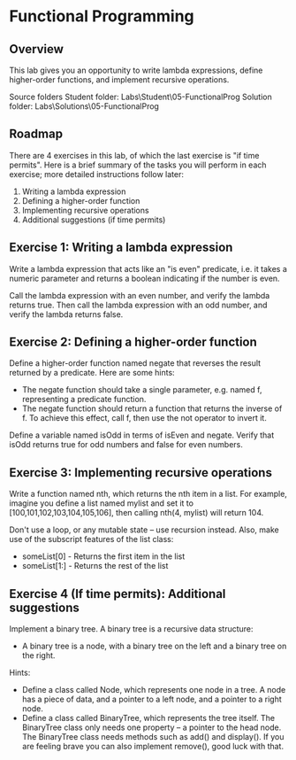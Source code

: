 # Functional Programming
 
## Overview
This lab gives you an opportunity to write lambda expressions, define higher-order functions, and implement recursive operations.

Source folders
Student folder​: Labs\Student\05-FunctionalProg
Solution folder: Labs\Solutions\05-FunctionalProg

## Roadmap
There are 4 exercises in this lab, of which the last exercise is "if time permits". Here is a brief summary of the tasks you will perform in each exercise; more detailed instructions follow later:
1) Writing a lambda expression
2) Defining a higher-order function
3) Implementing recursive operations
4) Additional suggestions (if time permits)

## Exercise 1:  Writing a lambda expression

Write a lambda expression that acts like an "is even" predicate, i.e. it takes a numeric parameter and returns a boolean indicating if the number is even.

Call the lambda expression with an even number, and verify the lambda returns true. Then call the lambda expression with an odd number, and verify the lambda returns false.

## Exercise 2:  Defining a higher-order function

Define a higher-order function named negate that reverses the result returned by a predicate. Here are some hints:

- The negate function should take a single parameter, e.g. named f, representing a predicate function.
- The negate function should return a function that returns the inverse of f. To achieve this effect, call f, then use the not operator to invert it.

Define a variable named isOdd in terms of isEven and negate. Verify that isOdd returns true for odd numbers and false for even numbers.

## Exercise 3:  Implementing recursive operations

Write a function named nth, which returns the nth item in a list. For example, imagine you define a list named mylist and set it to [100,101,102,103,104,105,106], then calling nth(4, mylist) will return 104.

Don't use a loop, or any mutable state – use recursion instead.  Also, make use of the subscript features of the list class:
- someList[0] - Returns the first item in the list
- someList[1:] - Returns the rest of the list

## Exercise 4 (If time permits):  Additional suggestions

Implement a binary tree. A binary tree is a recursive data structure:

- A binary tree is a node, with a binary tree on the left and a binary tree on the right.

Hints:
- Define a class called Node, which represents one node in a tree. A node has a piece of data, and a pointer to a left node, and a pointer to a right node.
- Define a class called BinaryTree, which represents the tree itself. The BinaryTree class only needs one property – a pointer to the head node. The BinaryTree class needs methods such as add() and display(). If you are feeling brave you can also implement remove(), good luck with that.
 

